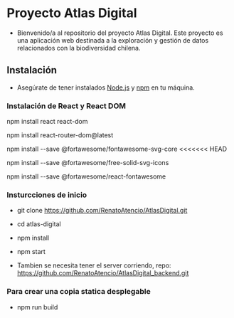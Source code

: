 # Proyecto Atlas Digital

- Bienvenido/a al repositorio del proyecto Atlas Digital. Este proyecto es una aplicación web destinada a la exploración y gestión de datos relacionados con la biodiversidad chilena.

## Instalación

- Asegúrate de tener instalados [Node.js](https://nodejs.org/) y [npm](https://www.npmjs.com/) en tu máquina.

### Instalación de React y React DOM

npm install react react-dom

npm install react-router-dom@latest

npm install --save @fortawesome/fontawesome-svg-core
<<<<<<< HEAD

npm install --save @fortawesome/free-solid-svg-icons

npm install --save @fortawesome/react-fontawesome


### Insturcciones de inicio

- git clone https://github.com/RenatoAtencio/AtlasDigital.git

- cd atlas-digital

- npm install

- npm start

- Tambien se necesita tener el server corriendo, repo: https://github.com/RenatoAtencio/AtlasDigital_backend.git

### Para crear una copia statica desplegable

- npm run build

